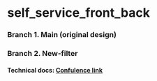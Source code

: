 # self_service_front_back


### Branch 1. Main (original design)


### Branch 2. New-filter


#### Technical docs: [Confulence link ](https://covestro.atlassian.net/wiki/spaces/ALD/pages/4320723290/Self-service)
